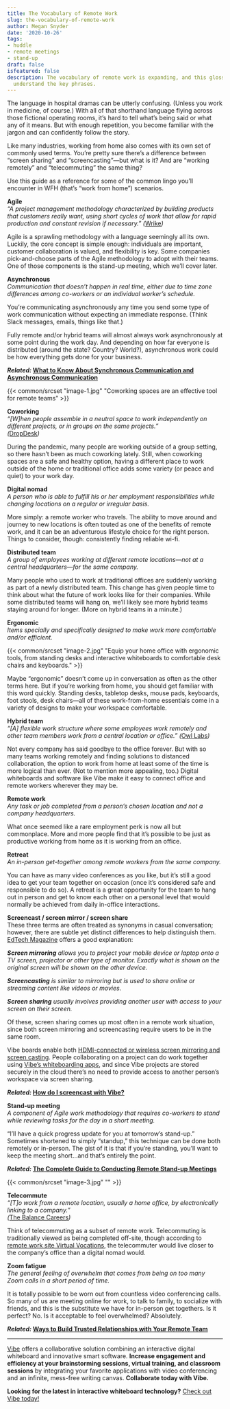 ```yaml
---
title: The Vocabulary of Remote Work
slug: the-vocabulary-of-remote-work
author: Megan Snyder
date: '2020-10-26'
tags:
- huddle
- remote meetings
- stand-up
draft: false
isfeatured: false
description: The vocabulary of remote work is expanding, and this glossary of remote work terminology is here to help you
  understand the key phrases.
---
```


The language in hospital dramas can be utterly confusing. (Unless you work in medicine, of course.) With all of that shorthand language flying across those fictional operating rooms, it’s hard to tell what’s being said or what any of it means. But with enough repetition, you become familiar with the jargon and can confidently follow the story.

Like many industries, working from home also comes with its own set of commonly used terms. You’re pretty sure there’s a difference between “screen sharing” and “screencasting”—but what is it? And are “working remotely” and “telecommuting” the same thing?

Use this guide as a reference for some of the common lingo you’ll encounter in WFH (that’s “work from home”) scenarios.

**Agile**  
*“A project management methodology characterized by building products that customers really want, using short cycles of work that allow for rapid production and constant revision if necessary.” (*[Wrike](https://www.wrike.com/project-management-guide/faq/what-is-agile-methodology-in-project-management/)*)*

Agile is a sprawling methodology with a language seemingly all its own. Luckily, the core concept is simple enough: individuals are important, customer collaboration is valued, and flexibility is key. Some companies pick-and-choose parts of the Agile methodology to adopt with their teams. One of those components is the stand-up meeting, which we’ll cover later.

**Asynchronous**  
*Communication that doesn’t happen in real time, either due to time zone differences among co-workers or an individual worker’s schedule.*

You’re communicating asynchronously any time you send some type of work communication without expecting an immediate response. (Think Slack messages, emails, things like that.) 

Fully remote and/or hybrid teams will almost always work asynchronously at some point during the work day. And depending on how far everyone is distributed (around the state? Country? World?), asynchronous work could be how everything gets done for your business.

***Related:* [What to Know About Synchronous Communication and Asynchronous Communication](https://vibe.us/blog/what-you-need-to-know-about-synchronous-and-asynchronous-communication)**

{{< common/srcset "image-1.jpg" "Coworking spaces are an effective tool for remote teams" >}}

**Coworking**  
*“[W]hen people assemble in a neutral space to work independently on different projects, or in groups on the same projects.”*  
*(*[DropDesk](https://drop-desk.com/what-is-coworking)*)*

During the pandemic, many people are working outside of a group setting, so there hasn’t been as much coworking lately. Still, when coworking spaces are a safe and healthy option, having a different place to work outside of the home or traditional office adds some variety (or peace and quiet) to your work day.

**Digital nomad**  
*A person who is able to fulfill his or her employment responsibilities while changing locations on a regular or irregular basis.*

More simply: a remote worker who travels. The ability to move around and journey to new locations is often touted as one of the benefits of remote work, and it can be an adventurous lifestyle choice for the right person. Things to consider, though: consistently finding reliable wi-fi.

**Distributed team**  
*A group of employees working at different remote locations—not at a central headquarters—for the same company.*

Many people who used to work at traditional offices are suddenly working as part of a newly distributed team. This change has given people time to think about what the future of work looks like for their companies. While some distributed teams will hang on, we’ll likely see more hybrid teams staying around for longer. (More on hybrid teams in a minute.)

**Ergonomic**  
*Items specially and specifically designed to make work more comfortable and/or efficient.*

{{< common/srcset "image-2.jpg" "Equip your home office with ergonomic tools, from standing desks and interactive whiteboards to comfortable desk chairs and keyboards." >}}

Maybe “ergonomic” doesn’t come up in conversation as often as the other terms here. But if you’re working from home, you should get familiar with this word quickly. Standing desks, tabletop desks, mouse pads, keyboards, foot stools, desk chairs—all of these work-from-home essentials come in a variety of designs to make your workspace comfortable.

**Hybrid team**  
*“[A] flexible work structure where some employees work remotely and other team members work from a central location or office.” (*[Owl Labs](https://www.owllabs.com/blog/hybrid-team)*)*

Not every company has said goodbye to the office forever. But with so many teams working remotely and finding solutions to distanced collaboration, the option to work from home at least some of the time is more logical than ever. (Not to mention more appealing, too.) Digital whiteboards and software like Vibe make it easy to connect office and remote workers wherever they may be.

**Remote work**  
*Any task or job completed from a person’s chosen location and not a company headquarters.*

What once seemed like a rare employment perk is now all but commonplace. More and more people find that it’s possible to be just as productive working from home as it is working from an office.

**Retreat**  
*An in-person get-together among remote workers from the same company.*

You can have as many video conferences as you like, but it’s still a good idea to get your team together on occasion (once it’s considered safe and responsible to do so). A retreat is a great opportunity for the team to hang out in person and get to know each other on a personal level that would normally be achieved from daily in-office interactions.

**Screencast / screen mirror / screen share**  
These three terms are often treated as synonyms in casual conversation; however, there are subtle yet distinct differences to help distinguish them. [EdTech Magazine](https://edtechmagazine.com/higher/article/2019/09/screen-mirroring-screencasting-and-screen-sharing-higher-education-perfcon) offers a good explanation:

***Screen mirroring*** *allows you to project your mobile device or laptop onto a TV screen, projector or other type of monitor. Exactly what is shown on the original screen will be shown on the other device.*

***Screencasting*** *is similar to mirroring but is used to share online or streaming content like videos or movies.*

***Screen sharing*** *usually involves providing another user with access to your screen on their screen.*

Of these, screen sharing comes up most often in a remote work situation, since both screen mirroring and screencasting require users to be in the same room.

Vibe boards enable both [HDMI-connected or wireless screen mirroring and screen casting](https://knowledge.vibe.us/how-to-do-annotation). People collaborating on a project can do work together using [Vibe’s whiteboarding apps](https://knowledge.vibe.us/save-share-board), and since Vibe projects are stored securely in the cloud there’s no need to provide access to another person’s workspace via screen sharing.

***Related:* [How do I screencast with Vibe?](https://knowledge.vibe.us/screencasting)**

**Stand-up meeting**  
*A component of Agile work methodology that requires co-workers to stand while reviewing tasks for the day in a short meeting.*

“I’ll have a quick progress update for you at tomorrow’s stand-up.”  
Sometimes shortened to simply “standup,” this technique can be done both remotely or in-person. The gist of it is that if you’re standing, you’ll want to keep the meeting short…and that’s entirely the point.

***Related:* [The Complete Guide to Conducting Remote Stand-up Meetings](https://vibe.us/blog/the-complete-guide-to-conducting-remote-stand-up-meetings/)**

{{< common/srcset "image-3.jpg" "" >}}

**Telecommute**  
*“[T]o work from a remote location, usually a home office, by electronically linking to a company.”*  
*(*[The Balance Careers](https://www.thebalancecareers.com/telecommuting-terms-to-know-3542563)*)*

Think of telecommuting as a subset of remote work. Telecommuting is traditionally viewed as being completed off-site, though according to [remote work site Virtual Vocations](https://www.virtualvocations.com/blog/telecommuting-job-search-help/differences-working-remotely-telecommuting-working-home/), the telecommuter would live closer to the company’s office than a digital nomad would.

**Zoom fatigue**  
*The general feeling of overwhelm that comes from being on too many Zoom calls in a short period of time.*

It is totally possible to be worn out from countless video conferencing calls. So many of us are meeting online for work, to talk to family, to socialize with friends, and this is the substitute we have for in-person get togethers. Is it perfect? No. Is it acceptable to feel overwhelmed? Absolutely.

***Related:* [Ways to Build Trusted Relationships with Your Remote Team](https://vibe.us/blog/ways-to-build-trusted-relationships-with-your-remote-team/)**



---

[Vibe](https://vibe.us/) offers a collaborative solution combining an interactive digital whiteboard and innovative smart software. **Increase engagement and efficiency at your brainstorming sessions, virtual training, and classroom sessions** by integrating your favorite applications with video conferencing and an infinite, mess-free writing canvas. **Collaborate today with Vibe.**

**Looking for the latest in interactive whiteboard technology?** [Check out Vibe today!](https://vibe.us/order/)
